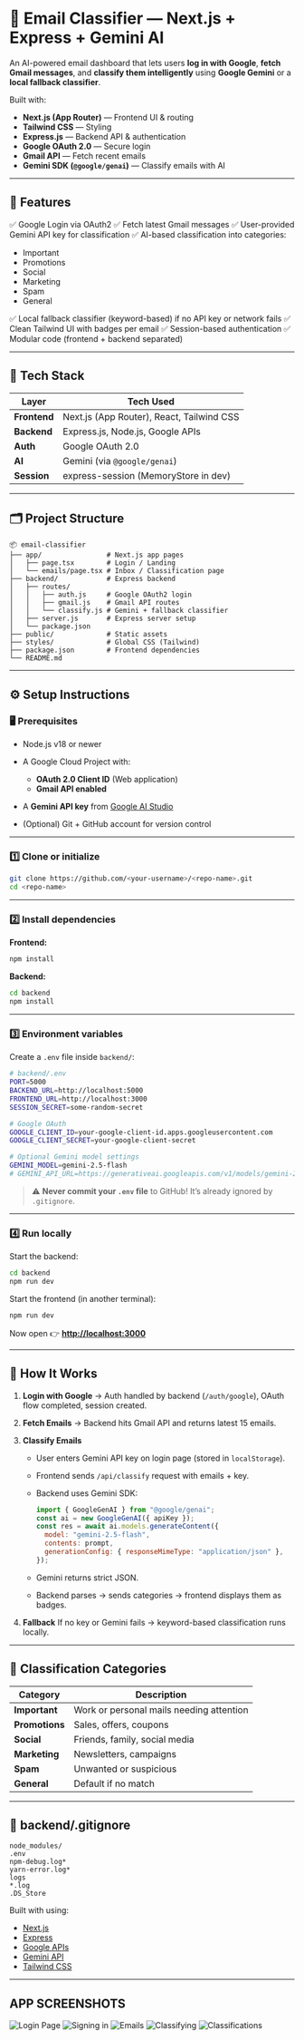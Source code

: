 
# 📧 Email Classifier — Next.js + Express + Gemini AI

An AI-powered email dashboard that lets users **log in with Google**, **fetch Gmail messages**, and **classify them intelligently** using **Google Gemini** or a **local fallback classifier**.

Built with:

* **Next.js (App Router)** — Frontend UI & routing
* **Tailwind CSS** — Styling
* **Express.js** — Backend API & authentication
* **Google OAuth 2.0** — Secure login
* **Gmail API** — Fetch recent emails
* **Gemini SDK (`@google/genai`)** — Classify emails with AI

---

## 🚀 Features

✅ Google Login via OAuth2
✅ Fetch latest Gmail messages
✅ User-provided Gemini API key for classification
✅ AI-based classification into categories:

* Important
* Promotions
* Social
* Marketing
* Spam
* General

✅ Local fallback classifier (keyword-based) if no API key or network fails
✅ Clean Tailwind UI with badges per email
✅ Session-based authentication
✅ Modular code (frontend + backend separated)

---

## 🧩 Tech Stack

| Layer        | Tech Used                                 |
| ------------ | ----------------------------------------- |
| **Frontend** | Next.js (App Router), React, Tailwind CSS |
| **Backend**  | Express.js, Node.js, Google APIs          |
| **Auth**     | Google OAuth 2.0                          |
| **AI**       | Gemini (via `@google/genai`)              |
| **Session**  | express-session (MemoryStore in dev)      |

---

## 🗂️ Project Structure

```
📦 email-classifier
├── app/                # Next.js app pages
│   ├── page.tsx        # Login / Landing
│   └── emails/page.tsx # Inbox / Classification page
├── backend/            # Express backend
│   ├── routes/
│   │   ├── auth.js     # Google OAuth2 login
│   │   ├── gmail.js    # Gmail API routes
│   │   └── classify.js # Gemini + fallback classifier
│   ├── server.js       # Express server setup
│   └── package.json
├── public/             # Static assets
├── styles/             # Global CSS (Tailwind)
├── package.json        # Frontend dependencies
└── README.md
```

---

## ⚙️ Setup Instructions

### 🖥️ Prerequisites

* Node.js v18 or newer
* A Google Cloud Project with:

  * **OAuth 2.0 Client ID** (Web application)
  * **Gmail API enabled**
* A **Gemini API key** from [Google AI Studio](https://makersuite.google.com/)
* (Optional) Git + GitHub account for version control

---

### 1️⃣ Clone or initialize

```bash
git clone https://github.com/<your-username>/<repo-name>.git
cd <repo-name>
```

---

### 2️⃣ Install dependencies

**Frontend:**

```bash
npm install
```

**Backend:**

```bash
cd backend
npm install
```

---

### 3️⃣ Environment variables

Create a `.env` file inside `backend/`:

```bash
# backend/.env
PORT=5000
BACKEND_URL=http://localhost:5000
FRONTEND_URL=http://localhost:3000
SESSION_SECRET=some-random-secret

# Google OAuth
GOOGLE_CLIENT_ID=your-google-client-id.apps.googleusercontent.com
GOOGLE_CLIENT_SECRET=your-google-client-secret

# Optional Gemini model settings
GEMINI_MODEL=gemini-2.5-flash
# GEMINI_API_URL=https://generativeai.googleapis.com/v1/models/gemini-2.5-flash:generateContent
```

> ⚠️ **Never commit your `.env` file** to GitHub!
> It’s already ignored by `.gitignore`.

---

### 4️⃣ Run locally

Start the backend:

```bash
cd backend
npm run dev
```

Start the frontend (in another terminal):

```bash
npm run dev
```

Now open 👉 **[http://localhost:3000](http://localhost:3000)**

---

## 🧭 How It Works

1. **Login with Google**
   → Auth handled by backend (`/auth/google`), OAuth flow completed, session created.

2. **Fetch Emails**
   → Backend hits Gmail API and returns latest 15 emails.

3. **Classify Emails**

   * User enters Gemini API key on login page (stored in `localStorage`).
   * Frontend sends `/api/classify` request with emails + key.
   * Backend uses Gemini SDK:

     ```js
     import { GoogleGenAI } from "@google/genai";
     const ai = new GoogleGenAI({ apiKey });
     const res = await ai.models.generateContent({
       model: "gemini-2.5-flash",
       contents: prompt,
       generationConfig: { responseMimeType: "application/json" },
     });
     ```
   * Gemini returns strict JSON.
   * Backend parses → sends categories → frontend displays them as badges.

4. **Fallback**
   If no key or Gemini fails → keyword-based classification runs locally.

---

## 🧠 Classification Categories

| Category       | Description                              |
| -------------- | ---------------------------------------- |
| **Important**  | Work or personal mails needing attention |
| **Promotions** | Sales, offers, coupons                   |
| **Social**     | Friends, family, social media            |
| **Marketing**  | Newsletters, campaigns                   |
| **Spam**       | Unwanted or suspicious                   |
| **General**    | Default if no match                      |

---

## 📁 backend/.gitignore

```
node_modules/
.env
npm-debug.log*
yarn-error.log*
logs
*.log
.DS_Store
```


Built with  using:

* [Next.js](https://nextjs.org/)
* [Express](https://expressjs.com/)
* [Google APIs](https://developers.google.com/)
* [Gemini API](https://aistudio.google.com)
* [Tailwind CSS](https://tailwindcss.com)

---

## APP SCREENSHOTS
![Login Page](login_page.png)
![Signing in](signing_in.png)
![Emails](emails.png)
![Classifying](classifying.png)
![Classifications](classifications.png)



